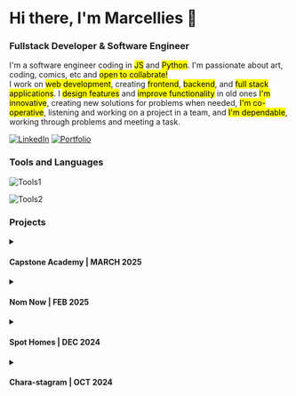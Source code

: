 # Hi there, I'm Marcellies 👋  
### Fullstack Developer & Software Engineer  

I'm a software engineer coding in <mark>JS</mark> and <mark>Python</mark>. I'm passionate about art, coding, comics, etc and <mark>open to collabrate!</mark>  
I work on <mark>web development</mark>, creating <mark>frontend</mark>, <mark>backend</mark>, and <mark>full stack applications</mark>. I <mark>design features</mark> and <mark>improve functionality</mark> in old ones <mark>I'm innovative</mark>, creating new solutions for problems when needed, <mark>I'm co-operative</mark>, listening and working on a project in a team, and <mark>I'm dependable</mark>, working through problems and meeting a task.

[![LinkedIn](https://img.shields.io/badge/LinkedIn-blue?style=for-the-badge)](https://www.linkedin.com/in/marcellies/)
[![Portfolio](https://img.shields.io/badge/Portfolio_Site-blue?style=for-the-badge)](https://mcode4.github.io/)

### Tools and Languages

<!-- 
JS
HTML
CSS
ExpressJS
SQLite3
SequelizeJS
-->
![Tools1](https://skillicons.dev/icons?i=js,html,css,nodejs,express,sqlite,sequelize)
<!-- 
React
Redux
Python
Flask
PostgresQL
Flask-SQLAlchemy
-->
![Tools2](https://skillicons.dev/icons?i=react,redux,python,flask,postgres,aws,docker)

### Projects



<details>
  <summary>
    <h4>Capstone Academy | MARCH 2025</h4>
  </summary>
  Content Platform  

  ![saves-for1](https://github.com/user-attachments/assets/87067dfa-a2aa-487a-9a93-c8baaadabd3d)

  https://github.com/Mcode4/Capstone-Academy
</details>


<details>
  <summary>
    <h4>Nom Now | FEB 2025</h4>
  </summary>
  Food Delivery Site  

  ![saves-for2](https://github.com/user-attachments/assets/7e63f88a-caa8-41a9-9487-daf672ae274b)

  https://github.com/Mcode4/NomNow
</details>


<details>
  <summary>
    <h4>Spot Homes | DEC 2024</h4>
  </summary>
  Home Rental Website  

  ![saves-for3](https://github.com/user-attachments/assets/4603438e-c70f-4c72-95ab-7496fc1ccd80)

  https://github.com/Mcode4/Spot-Homes-FullStack
</details>


<details>
  <summary>
    <h4>Chara-stagram | OCT 2024</h4>
  </summary>
  Social Media Platform  

  ![saves-for4](https://github.com/user-attachments/assets/9b84e1be-ba99-48a6-9f3d-ee3d5f3248a1)

  https://github.com/Mcode4/Chara-stagram
</details>

<!--
**Mcode4/Mcode4** is a ✨ _special_ ✨ repository because its `README.md` (this file) appears on your GitHub profile.

Here are some ideas to get you started:

- 🔭 I’m currently working on ...
- 🌱 I’m currently learning ...
- 👯 I’m looking to collaborate on ...
- 🤔 I’m looking for help with ...
- 💬 Ask me about ...
- 📫 How to reach me: ...
- 😄 Pronouns: ...
- ⚡ Fun fact: ...
-->

